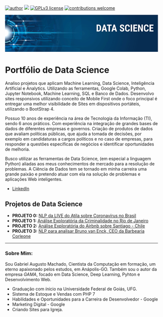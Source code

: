 [![author](https://img.shields.io/badge/author-gabrielaugustom-red.svg)](https://www.linkedin.com/in/gabriel-augusto-machado) [![](https://img.shields.io/badge/python-3.5+-blue.svg)](https://www.python.org/downloads/release/python-365/) [![GPLv3 license](https://img.shields.io/badge/License-GPLv3-blue.svg)](http://perso.crans.org/besson/LICENSE.html) [![contributions welcome](https://img.shields.io/badge/contributions-welcome-brightgreen.svg?style=flat)](https://github.com/gabrielaugustom/meu-portfolio)

<p align="center">
  <img src="banner.png" >
</p>

# Portfólio de Data Science

Analiso projetos que aplicam Machine Learning, Data Science, Inteligência Artificial e Analytics. Utilizando as ferramentas, Google Colab, Python, Jupyter Notebook, Machine Learning, SQL e Banco de Dados. Desenvolvo sites responsivos utilizando conceito de Mobile First onde o foco principal é entregar uma melhor visibilidade de Sites em dispositivos portáteis, utilizando o BootStrap 4.

Possuo 10 anos de experiência na área de Tecnologia da Informação (TI), sendo 6 anos práticos. Com experiência na integração de grandes bases de dados de diferentes empresas e governos. Criação de produtos de dados que avaliam políticas públicas, que ajuda a tomada de decisões, por exemplo em candidaturas a cargos políticos e no caso de empresas, para responder a questões específicas de negócios e identificar oportunidades de melhoria.

Busco utilizar as ferramentas de Data Science, (em especial a linguagem Python) aliadas aos meus conhecimentos de mercado para a resolução de problemas. A Ciência de Dados tem se tornado em minha carreira uma grande paixão e pretendo atuar com ela na solução de problemas e aplicações Web inteligentes.

* [LinkedIn](https://www.linkedin.com/in/gabriel-augusto-machado)

## Projetos de Data Science

* **PROJETO 0:** [NLP da LIVE do Atila sobre Coronavírus no Brasil](https://bit.ly/2WHD3H2)
* **PROJETO 1:** [Análise Exploratória da Criminalidade no Rio de Janeiro](https://bit.ly/2tkCTc9)
* **PROJETO 2:**  [Análise Exploratória do Airbnb sobre Santiago - Chile](https://bit.ly/31P9Ha0)
* **PROJETO 3:**  [NLP para analisar Bruno van Enck, CEO da Barbearia Corleone](https://bit.ly/39xvSnP)

---

### Sobre Mim:


Sou Gabriel Augusto Machado, Cientista da Computação em formação, um eterno apaixonado pelos estudos, em Anápolis-GO. Também sou o autor da empresa *GAMA*, focado em Data Science, Deep Learning, Pyhton e Desenvolvimento Web.

* Graduação com ínicio na Universidade Federal de Goiás, UFG.
* Sistema de Estoque e Vendas com PHP 7
* Habilidades e Oportunidades para a Carreira de Desenvolvedor - Google
* Marketing Digital - Google
* Criando Sites para Igreja.
